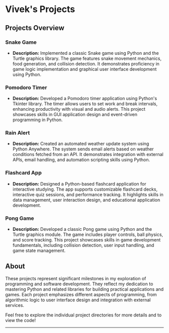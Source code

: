 # Vivek's Projects

## Projects Overview

### Snake Game
- **Description:** Implemented a classic Snake game using Python and the Turtle graphics library. The game features snake movement mechanics, food generation, and collision detection. It demonstrates proficiency in game logic implementation and graphical user interface development using Python.

### Pomodoro Timer
- **Description:** Developed a Pomodoro timer application using Python's Tkinter library. The timer allows users to set work and break intervals, enhancing productivity with visual and audio alerts. This project showcases skills in GUI application design and event-driven programming in Python.

### Rain Alert
- **Description:** Created an automated weather update system using Python Anywhere. The system sends email alerts based on weather conditions fetched from an API. It demonstrates integration with external APIs, email handling, and automation scripting skills using Python.

### Flashcard App
- **Description:** Designed a Python-based flashcard application for interactive studying. The app supports customizable flashcard decks, interactive quiz sessions, and performance tracking. It highlights skills in data management, user interaction design, and educational application development.

### Pong Game
- **Description:** Developed a classic Pong game using Python and the Turtle graphics module. The game includes player controls, ball physics, and score tracking. This project showcases skills in game development fundamentals, including collision detection, user input handling, and game state management.

## About
These projects represent significant milestones in my exploration of programming and software development. They reflect my dedication to mastering Python and related libraries for building practical applications and games. Each project emphasizes different aspects of programming, from algorithmic logic to user interface design and integration with external services.

Feel free to explore the individual project directories for more details and to view the code!

---
